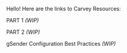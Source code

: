 Hello! Here are the links to Carvey Resources:

PART 1 *(WIP)*

PART 2 *(WIP)*

gSender Configuration Best Practices *(WIP)*
